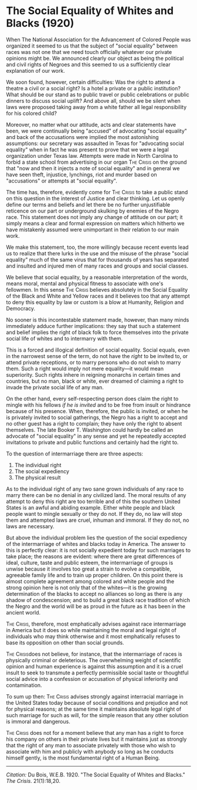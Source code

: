 <!--
title:   The Social Equality of Whites and Blacks
author:  Du Bois, W.E.B.
journal: The Crisis
year:    1920
volume:  21
issue:   1
pages:   18, 20
-->
# The Social Equality of Whites and Blacks (1920)

When The National Association for the Advancement of Colored People was organized it seemed to us that the subject of "social equality" between races was not one that we need touch officially whatever our private opinions might be. We announced clearly our object as being the political and civil rights of Negroes and this seemed to us a sufficiently clear explanation of our work.

We soon found, however, certain difficulties: Was the right to attend a theatre a civil or a social right? Is a hotel a private or a public institution? What should be our stand as to public travel or public celebrations or public dinners to discuss social uplift? And above all, should we be silent when laws were proposed taking away from a white father all legal responsibility for his colored child?

Moreover, no matter what our attitude, acts and clear statements have been, we were continually being "accused" of advocating "social equality" and back of the accusations were implied the most astonishing assumptions: our secretary was assaulted in Texas for "advocating social equality" when in fact he was present to prove that we were a legal organization under Texas law. Attempts were made in North Carolina to forbid a state school from advertising in our organ <span style="font-variant:small-caps;">The Crisis</span> on the ground that "now and then it injects a note of social equality" and in general we have seen theft, injustice, lynchings, riot and murder based on "accusations" or attempts at "social equality".

The time has, therefore, evidently come for <span style="font-variant:small-caps;">The Crisis</span> to take a public stand on this question in the interest of Justice and clear thinking. Let us openly define our terms and beliefs and let there be no further unjustifiable reticence on our part or underground skulking by enemies of the Negro race. This statement does not imply any change of attitude on our part; it simply means a clear and formal expression on matters which hitherto we have mistakenly assumed were unimportant in their relation to our main work.

We make this statement, too, the more willingly because recent events lead us to realize that there lurks in the use and the misuse of the phrase "social equality" much of the same virus that for thousands of years has separated and insulted and injured men of many races and groups and social classes.

We believe that social equality, by a reasonable interpretation of the words, means moral, mental and physical fitness to associate with one's fellowmen. In this sense <span style="font-variant:small-caps;">The Crisis</span> believes absolutely in the Social Equality of the Black and White and Yellow races and it believes too that any attempt to deny this equality by law or custom is a blow at Humanity, Religion and Democracy.

No sooner is this incontestable statement made, however, than many minds immediately adduce further implications: they say that such a statement and belief implies the right of black folk to force themselves into the private social life of whites and to intermarry with them.

This is a forced and illogical definition of social equality. Social equals, even in the narrowest sense of the term, do not have the *right* to be invited to, or attend private receptions, or to marry persons who do not wish to marry them. Such a right would imply not mere equality—it would mean superiority. Such rights inhere in reigning monarchs in certain times and countries, but no man, black or white, ever dreamed of claiming a right to invade the private social life of any man.

On the other hand, every self-respecting person does claim the right to mingle with his fellows *if he is invited* and to be free from insult or hindrance because of his presence. When, therefore, the public is invited, or when he is privately invited to social gatherings, the Negro has a right to accept and no other guest has a right to complain; they have only the right to absent themselves. The late Booker T. Washington could hardly be called an advocate of "social equality" in any sense and yet he repeatedly accepted invitations to private and public functions and certainly had the right to.

To the question of intermarriage there are three aspects:

1. The individual right
2. The social expediency
3. The physical result

As to the individual right of any two sane grown individuals of any race to marry there can be no denial in any civilized land. The moral results of any attempt to deny this right are too terrible and of this the southern United States is an awful and abiding example. Either white people and black people want to mingle sexually or they do not. If they do, no law will stop them and attempted laws are cruel, inhuman and immoral. If they do not, no laws are necessary.

But above the individual problem lies the question of the social expediency of the intermarriage of whites and blacks today in America. The answer to this is perfectly clear: it is not socially expedient today for such marriages to take place; the reasons are evident: where there are great differences of ideal, culture, taste and public esteem, the intermarriage of groups is unwise because it involves too great a strain to evolve a compatible, agreeable family life and to train up proper children. On this point there is almost complete agreement among colored and white people and the strong opinion here is not only that of the whites—it is the growing determination of the blacks to accept no alliances so long as there is any shadow of condescension; and to build a great black race tradition of which the Negro and the world will be as proud in the future as it has been in the ancient world.

<span style="font-variant:small-caps;">The Crisis</span>, therefore, most emphatically advises against race intermarriage in America but it does so while maintaining the moral and legal right of individuals who may think otherwise and it most emphatically refuses to base its opposition on other than social grounds.

<span style="font-variant:small-caps;">The Crisis</span>does not believe, for instance, that the intermarriage of races is physically criminal or deleterious. The overwhelming weight of scientific opinion and human experience is against this assumption and it is a cruel insult to seek to transmute a perfectly permissible social taste or thoughtful social advice into a confession or accusation of physical inferiority and contamination.

To sum up then: <span style="font-variant:small-caps;">The Crisis</span> advises strongly against interracial marriage in the United States today because of social conditions and prejudice and not for physical reasons; at the same time it maintains absolute legal right of such marriage for such as will, for the simple reason that any other solution is immoral and dangerous.

<span style="font-variant:small-caps;">The Crisis</span> does not for a moment believe that any man has a right to force his company on others in their private lives but it maintains just as strongly that the right of any man to associate privately with those who wish to associate with him and publicly with anybody so long as he conducts himself gently, is the most fundamental right of a Human Being.


______________

*Citation:* Du Bois, W.E.B. 1920. "The Social Equality of Whites and Blacks." *The Crisis*. 21(1):18,20.
